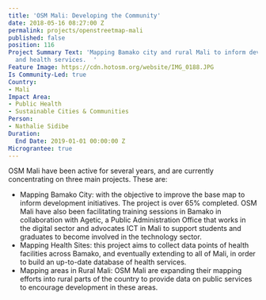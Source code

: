 ```yaml
---
title: 'OSM Mali: Developing the Community'
date: 2018-05-16 08:27:00 Z
permalink: projects/openstreetmap-mali
published: false
position: 116
Project Summary Text: 'Mapping Bamako city and rural Mali to inform development initiatives
  and health services.  '
Feature Image: https://cdn.hotosm.org/website/IMG_0188.JPG
Is Community-Led: true
Country:
- Mali
Impact Area:
- Public Health
- Sustainable Cities & Communities
Person:
- Nathalie Sidibe
Duration:
  End Date: 2019-01-01 00:00:00 Z
Micrograntee: true
---
```


OSM Mali have been active for several years, and are currently concentrating on three main projects. These are:
* Mapping Bamako City: with the objective to improve the base map  to inform development initiatives. The project is over 65% completed. OSM Mali have also been facilitating training sessions in Bamako in collaboration with Agetic, a Public Administration Office that works in the digital sector and advocates ICT in Mali to support students and graduates to become involved in the technology sector. 
* Mapping Health Sites: this project aims to collect data points of health facilities across Bamako, and eventually extending to all of Mali, in order to build an up-to-date database of health services. 
* Mapping areas in Rural Mali: OSM Mali are expanding their mapping efforts into rural parts of the country to provide data on public services to encourage development in these areas.

